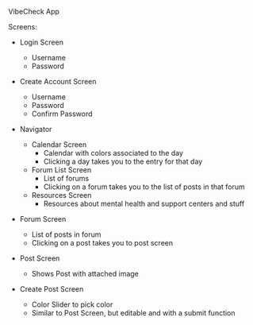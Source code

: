 VibeCheck App

Screens:

- Login Screen
  - Username
  - Password
- Create Account Screen
  - Username
  - Password
  - Confirm Password
- Navigator

  - Calendar Screen
    - Calendar with colors associated to the day
    - Clicking a day takes you to the entry for that day
  - Forum List Screen
    - List of forums
    - Clicking on a forum takes you to the list of posts in that forum
  - Resources Screen
    - Resources about mental health and support centers and stuff

- Forum Screen

  - List of posts in forum
  - Clicking on a post takes you to post screen

- Post Screen

  - Shows Post with attached image

- Create Post Screen
  - Color Slider to pick color
  - Similar to Post Screen, but editable and with a submit function
